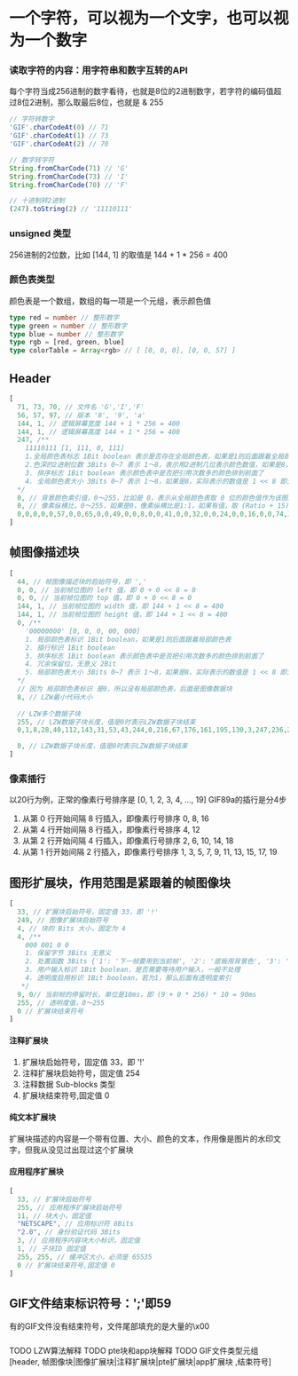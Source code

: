 # 一个字符，可以视为一个文字，也可以视为一个数字

### 读取字符的内容：用字符串和数字互转的API

每个字符当成256进制的数字看待，也就是8位的2进制数字，若字符的编码值超过8位2进制，那么取最后8位，也就是 & 255

```ts
// 字符转数字
'GIF'.charCodeAt(0) // 71
'GIF'.charCodeAt(1) // 73
'GIF'.charCodeAt(2) // 70

// 数字转字符
String.fromCharCode(71) // 'G'
String.fromCharCode(73) // 'I'
String.fromCharCode(70) // 'F'

// 十进制转2进制
(247).toString(2) // '11110111'
```

### unsigned 类型

256进制的2位数，比如 [144, 1] 的取值是 144 + 1 * 256 = 400

### 颜色表类型
颜色表是一个数组，数组的每一项是一个元组，表示颜色值
```ts
type red = number // 整形数字
type green = number // 整形数字
type blue = number // 整形数字
type rgb = [red, green, blue]
type colorTable = Array<rgb> // [ [0, 0, 0], [0, 0, 57] ]
```

## Header
```ts
[
  71, 73, 70, // 文件名 'G','I','F' 
  56, 57, 97, // 版本 '8', '9', 'a' 
  144, 1, // 逻辑屏幕宽度 144 + 1 * 256 = 400 
  144, 1, // 逻辑屏幕高度 144 + 1 * 256 = 400 
  247, /**
    11110111 [1, 111, 0, 111]
    1.全局颜色表标志 1Bit boolean 表示是否存在全局颜色表，如果是1则后面跟着全局颜色表
    2.色深的2进制位数 3Bits 0~7 表示 1～8，表示用2进制几位表示颜色数值，如果是8，实际表示的数值是 1 << 8 即大小是256，那么表示颜色取值区间就是0～0xff
    3. 排序标志 1Bit boolean 表示颜色表中是否把引用次数多的颜色排到前面了
    4. 全局颜色表大小 3Bits 0~7 表示 1～8，如果是8，实际表示的数值是 1 << 8 即大小是256，那么表示全局颜色表的数组长度是 256。
  */
  0, // 背景颜色索引值，0～255，比如是 0，表示从全局颜色表取 0 位的颜色值作为该图片的背景色
  0, // 像素纵横比，0～255，如果是0，像素纵横比是1:1，如果有值，取 (Ratio + 15) / 64 也就是从 4:1 到 1:4 之间
  0,0,0,0,0,57,0,0,65,0,0,49,0,0,8,0,0,41,0,0,32,0,0,24,0,0,16,0,0,74,32,41,32,16,24,16,0,8,65,8,8,0,8,8,8,0,8,57,8,16,0,24,32,16,24,41,0,41,41,32,0,8,74,0,8,49,32,41,8,24,32,0,16,16,8,41,32,16,16,8,0,32,49,8,41,57,8,24,32,8,24,24,24,8,8,57,16,16,16,24,24,8,24,49,0,41,41,16,57,57,82,0,8,41,0,32,90,115,98,65,0,8,16,98,74,57,16,16,41,57,41,41,57,82,24,49,49,32,106,90,57,57,57,32,24,57,41,0,8,24,0,32,49,8,8,41,32,24,41,82,65,57,16,32,41,0,8,8,49,49,49,148,139,106,41,57,16,82,65,32,131,115,74,32,32,24,57,74,57,57,57,57,41,41,24,49,49,16,0,24,82,32,32,32,90,82,49,16,32,57,16,32,24,41,41,41,16,16,24,41,65,24,82,82,41,74,74,41,49,65,8,32,32,16,24,16,24,32,32,49,57,57,16,98,90,49,49,57,16,0,16,24,0,16,49,0, // 全局颜色表，每3位表示一个颜色，即rgb
]
```

## 帧图像描述块
```ts
[
  44, // 帧图像描述块的启始符号，即 ','
  0, 0, // 当前帧位图的 left 值，即 0 + 0 << 8 = 0
  0, 0, // 当前帧位图的 top 值，即 0 + 0 << 8 = 0
  144, 1, // 当前帧位图的 width 值，即 144 + 1 << 8 = 400
  144, 1, // 当前帧位图的 height 值，即 144 + 1 << 8 = 400
  0, /**
    '00000000' [0, 0, 0, 00, 000]
    1. 局部颜色表标识 1Bit boolean，如果是1则后面跟着局部颜色表
    2. 插行标识 1Bit boolean
    3. 排序标志 1Bit boolean 表示颜色表中是否把引用次数多的颜色排到前面了
    4. 冗余保留位，无意义 2Bit
    5. 局部颜色表大小 3Bits 0~7 表示 1～8，如果是8，实际表示的数值是 1 << 8 即大小是256，那么表示全局颜色表的数组长度是 256。
  */
  // 因为 局部颜色表标识 是0，所以没有局部颜色表，后面是图像数据块
  8, // LZW最小代码大小
  
  // LZW多个数据子块
  255, // LZW数据子块长度，值是0时表示LZW数据子块结束
  0,1,8,28,40,112,143,31,53,43,244,0,216,67,176,161,195,130,3,247,236,241,160,240,33,65,39,22,51,106,220,200,177,163,199,143,32,1,16,24,25,178,100,73,2,147,4,229,19,36,104,18,1,147,48,99,202,156,73,115,230,72,146,53,23,14,97,56,115,143,30,51,57,28,228,28,74,180,168,198,151,70,103,94,18,200,199,16,66,64,160,40,1,40,35,84,32,210,164,88,179,106,253,120,53,39,136,154,6,107,148,225,185,181,172,217,161,124,200,102,93,10,0,144,160,26,128,12,77,146,58,132,237,217,187,120,243,234,37,203,112,143,19,61,93,245,114,21,124,178,35,213,136,91,39,77,90,169,56,48,225,199,144,35,135,20,106,87,34,206,172,55,109,34,0,133,228,178,100,0,75,29,127,6,77,9,129,226,73,8,70,171,94,189,218,96,67,181,172,27,142,164,4,10,148,203,213,162,113,19,64,192,59,119,108,147,67,126,11,239,88,113,160,111,214,123,80,130,50,20,117,116,230,134,118,157,223,60,62,220,99,25,130,176,171,111,165,110,241,72,14,39,47,253,148, // LZW数据子块内容

  0, // LZW数据子块长度，值是0时表示LZW数据子块结束
]
```
### 像素插行

以20行为例，正常的像素行号排序是 [0, 1, 2, 3, 4, ..., 19]
GIF89a的插行是分4步
1. 从第 0 行开始间隔 8 行插入，即像素行号排序 0, 8, 16
2. 从第 4 行开始间隔 8 行插入，即像素行号排序 4, 12
3. 从第 2 行开始间隔 4 行插入，即像素行号排序 2, 6, 10, 14, 18
4. 从第 1 行开始间隔 2 行插入，即像素行号排序 1, 3, 5, 7, 9, 11, 13, 15, 17, 19


## 图形扩展块，作用范围是紧跟着的帧图像块
```ts
[
  33, // 扩展块启始符号，固定值 33，即 '!'
  249, // 图像扩展块启始符号
  4, // 块的 Bits 大小，固定为 4
  4, /**
    000 001 0 0
    1. 保留字节 3Bits 无意义
    2. 处置函数 3Bits {'1': '下一帧要用到当前帧', '2': '底板用背景色', '3': '底板用上一帧'}
    3. 用户输入标识 1Bit boolean，是否需要等待用户输入，一般不处理
    4. 透明度启用标识 1Bit boolean，若为1，那么后面有透明度索引
   */
  9, 0// 当前帧的停留时长，单位是10ms，即 (9 + 0 * 256) * 10 = 90ms
  255, // 透明度值，0～255
  0 // 扩展块结束符号
]
```

#### 注释扩展块
1. 扩展块启始符号，固定值 33，即 '!'
2. 注释扩展块启始符号，固定值 254
3. 注释数据 Sub-blocks 类型
4. 扩展块结束符号,固定值 0
#### 纯文本扩展块
扩展块描述的内容是一个带有位置、大小、颜色的文本，作用像是图片的水印文字，但我从没见过出现过这个扩展块

#### 应用程序扩展块
```ts
[
  33, // 扩展块启始符号
  255, // 应用程序扩展块启始符号
  11, // 块大小，固定值
  "NETSCAPE", // 应用标识符 8Bits
  "2.0", // 身份验证代码 3Bits
  3, // 应用程序内容块大小标识，固定值
  1, // 子块ID 固定值
  255, 255, // 缓冲区大小，必须是 65535
  0 // 扩展块结束符号,固定值 0
]
```

## GIF文件结束标识符号：';'即59

有的GIF文件没有结束符号，文件尾部填充的是大量的\x00

#####
TODO LZW算法解释
TODO pte块和app块解释
TODO GIF文件类型元组 [header, 帧图像块|图像扩展块|注释扩展块|pte扩展块|app扩展块 ,结束符号]